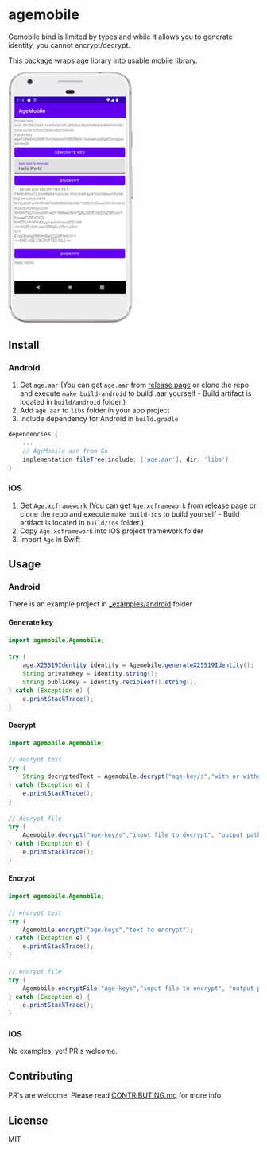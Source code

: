 # agemobile

Gomobile bind is limited by types and while it allows you to generate identity, you cannot encrypt/decrypt.

This package wraps age library into usable mobile library.

<img src="./misc/android_screenshot.png" width="250">

## Install

### Android

1. Get `age.aar` (You can get `age.aar` from [release page](https://github.com/MarinX/agemobile/releases) or clone the repo and execute `make build-android` to build .aar yourself - Build artifact is located in `build/android` folder.)
2. Add `age.aar` to `libs` folder in your app project
3. Include dependency for Android in `build.gradle`

```gradle
dependencies {
    ...
    // AgeMobile aar from Go
    implementation fileTree(include: ['age.aar'], dir: 'libs')
}
```

### iOS

1. Get `Age.xcframework` (You can get `Age.xcframework` from [release page](https://github.com/MarinX/agemobile/releases) or clone the repo and execute `make build-ios` to build yourself - Build artifact is located in `build/ios` folder.)
2. Copy `Age.xcframework` into iOS project framework folder
3. Import `Age` in Swift

## Usage

### Android

There is an example project in [\_examples/android](./_examples/android/AgeMobile) folder

#### Generate key

```java
import agemobile.Agemobile;

try {
    age.X25519Identity identity = Agemobile.generateX25519Identity();
    String privateKey = identity.string();
    String publicKey = identity.recipient().string();
} catch (Exception e) {
    e.printStackTrace();
}
```

#### Decrypt

```java
import agemobile.Agemobile;

// decrypt text
try {
    String decryptedText = Agemobile.decrypt("age-key/s","with or without armor encrypted text");
} catch (Exception e) {
    e.printStackTrace();
}

// decrypt file
try {
    Agemobile.decrypt("age-key/s","input file to decrypt", "output path where to write decrypted file");
} catch (Exception e) {
    e.printStackTrace();
}
```

#### Encrypt

```java
import agemobile.Agemobile;

// encrypt text
try {
    Agemobile.encrypt("age-keys","text to encrypt");
} catch (Exception e) {
    e.printStackTrace();
}

// encrypt file
try {
    Agemobile.encryptFile("age-keys","input file to encrypt", "output path where to write encrypted file");
} catch (Exception e) {
    e.printStackTrace();
}
```

### iOS

No examples, yet! PR's welcome.

## Contributing

PR's are welcome. Please read [CONTRIBUTING.md](https://github.com/MarinX/agemobile/blob/main/CONTRIBUTING.md) for more info

## License

MIT
